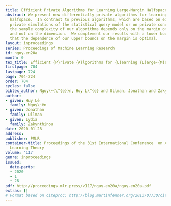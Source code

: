 ```yaml
---
title: Efficient Private Algorithms for Learning Large-Margin Halfspaces
abstract: We present new differentially private algorithms for learning a large-margin
  halfspace.  In contrast to previous algorithms, which are based on either differentially
  private simulations of the statistical query model or on private convex optimization,
  the sample complexity of our algorithms depends only on the margin of the data,
  and not on the dimension.  We complement our results with a lower bound, showing
  that the dependence of our upper bounds on the margin is optimal.
layout: inproceedings
series: Proceedings of Machine Learning Research
id: nguy-en20a
month: 0
tex_title: Efficient {P}rivate {A}lgorithms for {L}earning {L}arge-{M}argin {H}alfspaces
firstpage: 704
lastpage: 724
page: 704-724
order: 704
cycles: false
bibtex_author: Nguy\~{\^{e}}n, Huy L\^{e} and Ullman, Jonathan and Zakynthinou, Lydia
author:
- given: Huy Lê
  family: Nguy\~ên
- given: Jonathan
  family: Ullman
- given: Lydia
  family: Zakynthinou
date: 2020-01-28
address: 
publisher: PMLR
container-title: Proceedings of the 31st International Conference  on Algorithmic
  Learning Theory
volume: '117'
genre: inproceedings
issued:
  date-parts:
  - 2020
  - 1
  - 28
pdf: http://proceedings.mlr.press/v117/nguy-en20a/nguy-en20a.pdf
extras: []
# Format based on citeproc: http://blog.martinfenner.org/2013/07/30/citeproc-yaml-for-bibliographies/
---
```

